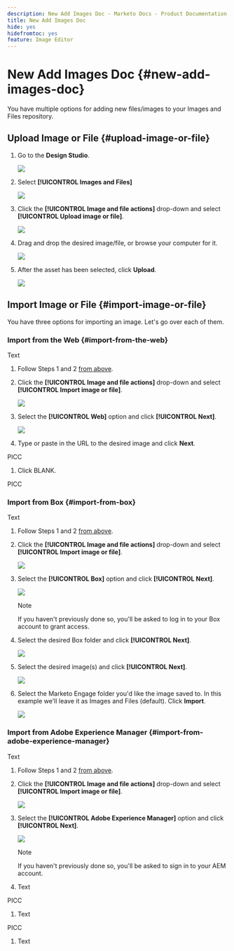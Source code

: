 ```yaml
---
description: New Add Images Doc - Marketo Docs - Product Documentation
title: New Add Images Doc
hide: yes
hidefromtoc: yes
feature: Image Editor
---
```

# New Add Images Doc {#new-add-images-doc}

You have multiple options for adding new files/images to your Images and Files repository.

## Upload Image or File {#upload-image-or-file}

1. Go to the **Design Studio**.

   ![](assets/add-images-and-files-to-marketo-1.png)

1. Select **[!UICONTROL Images and Files]** 

   ![](assets/add-images-and-files-to-marketo-2.png)

1. Click the **[!UICONTROL Image and file actions]** drop-down and select **[!UICONTROL Upload image or file]**.

   ![](assets/add-images-and-files-to-marketo-3.png)

1. Drag and drop the desired image/file, or browse your computer for it.

   ![](assets/add-images-and-files-to-marketo-4.png)

1. After the asset has been selected, click **Upload**.

   ![](assets/add-images-and-files-to-marketo-5.png)

## Import Image or File {#import-image-or-file}

You have three options for importing an image. Let's go over each of them.

### Import from the Web {#import-from-the-web}

Text

1. Follow Steps 1 and 2 [from above](#upload-image-or-file).

1. Click the **[!UICONTROL Image and file actions]** drop-down and select **[!UICONTROL Import image or file]**.

   ![](assets/add-images-and-files-to-marketo-6.png)

1. Select the **[!UICONTROL Web]** option and click **[!UICONTROL Next]**.

   ![](assets/add-images-and-files-to-marketo-7.png)

1. Type or paste in the URL to the desired image and click **Next**.

PICC

1. Click BLANK.

PICC

### Import from Box {#import-from-box}

Text

1. Follow Steps 1 and 2 [from above](#upload-image-or-file).

1. Click the **[!UICONTROL Image and file actions]** drop-down and select **[!UICONTROL Import image or file]**.

   ![](assets/add-images-and-files-to-marketo-10.png)

1. Select the **[!UICONTROL Box]** option and click **[!UICONTROL Next]**.

   ![](assets/add-images-and-files-to-marketo-11.png)

   >[!NOTE]
   >
   >If you haven't previously done so, you'll be asked to log in to your Box account to grant access.

1. Select the desired Box folder and click **[!UICONTROL Next]**.

   ![](assets/add-images-and-files-to-marketo-12.png)

1. Select the desired image(s) and click **[!UICONTROL Next]**.

   ![](assets/add-images-and-files-to-marketo-13.png)

1. Select the Marketo Engage folder you'd like the image saved to. In this example we'll leave it as Images and Files (default). Click **Import**.

   ![](assets/add-images-and-files-to-marketo-14.png)

### Import from Adobe Experience Manager {#import-from-adobe-experience-manager}

Text

1. Follow Steps 1 and 2 [from above](#upload-image-or-file).

1. Click the **[!UICONTROL Image and file actions]** drop-down and select **[!UICONTROL Import image or file]**.

   ![](assets/add-images-and-files-to-marketo-15.png)

1. Select the **[!UICONTROL Adobe Experience Manager]** option and click **[!UICONTROL Next]**.

   ![](assets/add-images-and-files-to-marketo-16.png)

   >[!NOTE]
   >
   >If you haven't previously done so, you'll be asked to sign in to your AEM account.

1. Text

PICC

1. Text

PICC

1. Text
